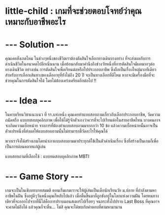 # little-child : เกมที่จะช่วยตอบโจทย์ว่าคุณเหมาะกับอาชีพอะไร
# --- Solution ---    
 คุณเคยสังเกตไหม ในช่วงๆหนึ่งของชีวิตเราต้องตัดสินใจเลือกทางเดินบางอย่าง ที่จะส่งผลกับการดำเนินชีวิตในอนาคตไปอีกเนิ่นนาน
 เมื่อย้อนกลับมาคำนึงถึงช่วงวัยหนึ่งที่การตัดสินใจมีผลมากๆต่อทางเดินชีวิต อย่างเช่น การตัดสินใจเพื่อเรียนต่อหรือไปประกอบอาชีพ 
 ซึ่งถือเป็นเรื่องใหญ่มากทีเดียวสำหรับการเลือกเส้นทางของเด็กอายุที่ยังไม่ถึง 20 ปี 
      จะเป็นทางเลือกที่ดีไหม หากจะมีเครื่องมือที่จะช่วยคุณในการตัดสินใจได้ โดยไม่ต้องเคร่งเครียดอีกต่อไป !!
# --- Idea ---
 ในคาบเรียนวิชาแนะแนว ที่ รร.แห่งหนึ่ง คุณเคยทำแบบสอบถามเกี่ยวกับเลือกประกอบอาชีพ, วัดความถนัดหรือ แบบทสอบบุคลิกภาพ
 เพื่อให้ได้รู้จักตัวเองว่าควรที่จะไปเรียนต่อในสายอาชีพไหน บางคนอาจจะเกิดความเบื่อหน่าย จากการที่ต้องทำแบบสอบถามมากกกว่า 10 ข้อ
 แล้วความเบื่อหน่ายนั้นอาจเป็นตัวแปรหนึ่งที่ส่งผลให้แบบสอบถามนั้นไม่สามารถชี้วัดอะไรให้คุณได้ 
 
 พวกเราจึงได้สร้างเกมโดยนำเอาแบบสอบถามมาประยุกต์ใช้เป็นตัวดำเนินเรื่อง ซึ่งที่สร้างเป็นเกมก็เพื่อเป็นการผ่อนคลายแก่ผู้เล่น
 
 แบบสอบถามที่เลือกใช้ : แบบทดสอบบุคลิกภาพ MBTI   
 
# --- Game Story ---
  เกมจะเป็นในเชิงบทบาทสมมติ ตอนเริ่มเกมเราจะให้ผู้เ่ล่นเป็นเด็กนักเรียนวัย ม.ปลาย ที่กำลังตามหาอาชีพในฝัน ซึ่งอยู่ดีๆวันหนึ่งคุณก็หลับไปแล้ว
  เมื่อตื่นขึ้นมาก็ถูกขังอยู่ในโลกแห่งความฝัน โดยหนทางเดียวที่จะออกไปจากที่นี่ได้คือการปราบมอนสเตอร์ไปเรื่อยๆ จนกระทั่งไปปราบ Last Boss ที่คุณอาจจะคาดไม่ถึงได้
  แล้วคุณก็จะตื่น... ไม่สิ คุณจะได้พบกับคำตอบที่ตามหามานาน
 
